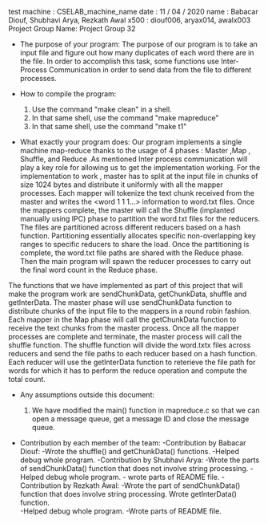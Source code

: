 test machine : CSELAB_machine_name
date : 11 / 04 / 2020
name : Babacar Diouf, Shubhavi Arya, Rezkath Awal
x500 : diouf006, aryax014, awalx003
Project Group Name: Project Group 32

- The purpose of your program: The purpose of our program is to take an input file and figure out how many duplicates of each word there are in
the file.   In order to accomplish this task, some functions use Inter-Process Communication in order to send data from the file to different 
processes.

- How to compile the program: 
	1) Use the command "make clean" in a shell.
	2) In that same shell, use the command "make mapreduce"
	3) In that same shell, use the command "make t1"

- What exactly your program does: Our program implements a single machine map-reduce thanks to the usage of 4 phases : Master ,Map , Shuffle, and Reduce .As mentioned  Inter process communication will play a key role for allowing us to get the implementation working. For the implementation to work , master has to split at the input file in chunks of size 1024 bytes and distribute it uniformly with all the mapper processes. Each mapper will tokenize the text chunk received from the master and writes the <word 1 1 1...> information to word.txt files.
Once the mappers complete, the master will call the Shuffle (implanted manually using IPC) phase to partition the word.txt files for the reducers. The files are partitioned across different reducers based on a hash function. Partitioning essentially allocates specific non-overlapping key ranges  to specific reducers to share the load. Once the partitioning is complete, the word.txt file paths are shared with the Reduce phase. Then the main program will spawn the reducer processes to carry out the final word count in the Reduce phase. 

The functions that we have implemented as part of this project that will make the program work are sendChunkData, getChunkData, shuffle and getInterData. The master phase will use sendChunkData function to distribute chunks of the input file to the mappers in a round robin fashion. Each mapper in the Map phase will call the getChunkData function to receive the text chunks from the master process. Once all the mapper processes are complete and terminate, the master process will call the shuffle function. The shuffle function will divide the word.txtx files across reducers and send the file paths to each reducer based on a hash function. Each reducer will use the getInterData function to reterieve the file path for words for which it has to perform the reduce operation and compute the total count.


   

- Any assumptions outside this document: 
	1) We have modified the main() function in mapreduce.c so that we can open a message queue, get a message ID and close the message queue.

- Contribution by each member of the team:
	-Contribution by Babacar Diouf: 
		-Wrote the shuffle() and getChunkData() functions.
		-Helped debug whole program.
	-Contribution by Shubhavi Arya: 
		-Wrote the parts of sendChunkData() function that does not involve string processing. 
		-Helped debug whole program.
		- wrote parts of README file.
	-Contribution by Rezkath Awal: 
		-Wrote the part of sendChunkData() function that does involve string processing. Wrote getInterData() function.  
		-Helped debug whole program.
		-Wrote parts of README file.
	

